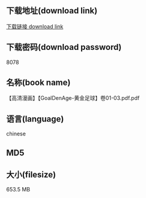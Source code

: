 ## 下载地址(download link)
[下载链接 download link](https://tutu365.netlify.app/?s=%E3%80%90%E9%AB%98%E6%B8%85%E6%BC%AB%E7%94%BB%E3%80%91%E3%80%90GoalDenAge-%E9%BB%84%E9%87%91%E8%B6%B3%E7%90%83%E3%80%91%E5%8D%B701-03.pdf)

## 下载密码(download password)
8078

## 名称(book name)
【高清漫画】【GoalDenAge-黄金足球】卷01-03.pdf.pdf

## 语言(language)
chinese

## MD5


## 大小(filesize)
653.5 MB
